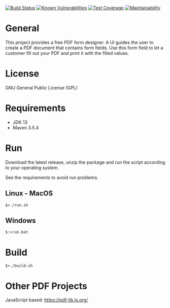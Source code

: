 [![Build Status](https://travis-ci.org/r4fterman/pdf.forms.svg?branch=master)](https://travis-ci.org/r4fterman/pdf.forms)
[![Known Vulnerabilities](https://snyk.io/test/github/r4fterman/pdf.forms/badge.svg?targetFile=pom.xml)](https://snyk.io/test/github/r4fterman/pdf.forms?targetFile=pom.xml)
[![Test Coverage](https://api.codeclimate.com/v1/badges/5c6e403f1724b9e574ad/test_coverage)](https://codeclimate.com/github/r4fterman/pdf.forms/test_coverage)
[![Maintainability](https://api.codeclimate.com/v1/badges/5c6e403f1724b9e574ad/maintainability)](https://codeclimate.com/github/r4fterman/pdf.forms/maintainability)

# General #
This project provides a free PDF form designer. A UI guides the user to create a PDF document that contains form fields.
Use this form field to let a customer fill out your PDF and print it with the filled values.

# License #
GNU General Public License (GPL)

# Requirements #

- JDK 13
- Maven 3.5.4

# Run

Download the latest release, unzip the package and run the script according to your operating system.

See the requirements to avoid run problems.

## Linux - MacOS ##

    $>./run.sh

## Windows

    $:>run.bat

# Build #

    $>./build.sh

# Other PDF Projects #

JavaScript based: https://pdf-lib.js.org/